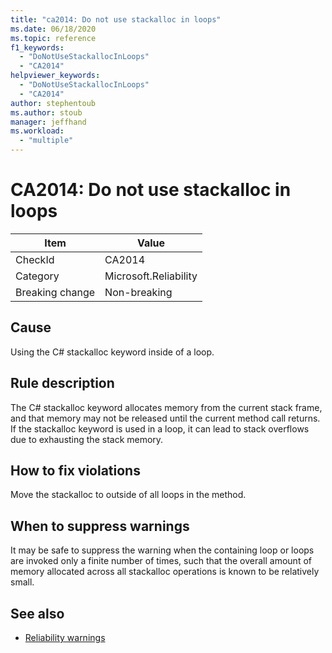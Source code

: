 ```yaml
---
title: "ca2014: Do not use stackalloc in loops"
ms.date: 06/18/2020
ms.topic: reference
f1_keywords:
  - "DoNotUseStackallocInLoops"
  - "CA2014"
helpviewer_keywords:
  - "DoNotUseStackallocInLoops"
  - "CA2014"
author: stephentoub
ms.author: stoub
manager: jeffhand
ms.workload:
  - "multiple"
---
```

# CA2014: Do not use stackalloc in loops

|Item|Value|
|-|-|
|CheckId|CA2014|
|Category|Microsoft.Reliability|
|Breaking change|Non-breaking|

## Cause

Using the C# stackalloc keyword inside of a loop.

## Rule description

The C# stackalloc keyword allocates memory from the current stack frame, and that memory may not be released until the current method call returns.  If the stackalloc keyword is used in a loop, it can lead to stack overflows due to exhausting the stack memory.

## How to fix violations

Move the stackalloc to outside of all loops in the method.

## When to suppress warnings

It may be safe to suppress the warning when the containing loop or loops are invoked only a finite number of times, such that the overall amount of memory allocated across all stackalloc operations is known to be relatively small.

## See also

- [Reliability warnings](../code-quality/reliability-warnings.md)
